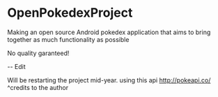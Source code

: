 OpenPokedexProject
==================
Making an open source Android pokedex application that aims to bring together as much functionality as possible

No quality garanteed!

-- Edit

Will be restarting the project mid-year. using this api
http://pokeapi.co/
^credits to the author
